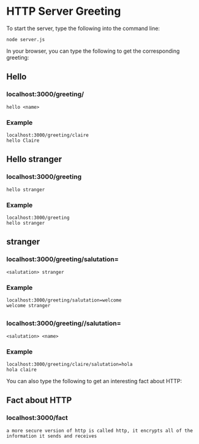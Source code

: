 # HTTP Server Greeting

To start the server, type the following into the command line:


`node server.js`


In your browser, you can type the following to get the corresponding greeting:

## Hello <name>
### localhost:3000/greeting/<name>
`hello <name>`
### Example
`localhost:3000/greeting/claire`<br>
`hello Claire`

## Hello stranger
### localhost:3000/greeting
`hello stranger`
### Example
`localhost:3000/greeting`<br>
`hello stranger`

## <Salutation> stranger
### localhost:3000/greeting/salutation=<salutation>
`<salutation> stranger`
### Example
`localhost:3000/greeting/salutation=welcome`<br>
`welcome stranger`

## <Salutation> <Name>
### localhost:3000/greeting/<name>/salutation=<salutation>
`<salutation> <name>`
### Example
`localhost:3000/greeting/claire/salutation=hola`<br>
`hola claire`

You can also type the following to get an interesting fact about HTTP:

## Fact about HTTP
### localhost:3000/fact
`a more secure version of http is called http, it encrypts all of the information it sends and receives`